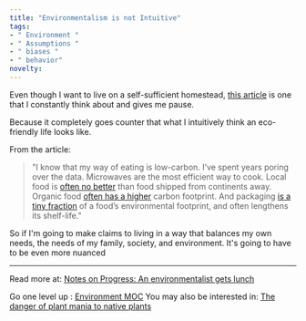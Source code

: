 ```yaml
---
title: "Environmentalism is not Intuitive"
tags:
- " Environment "
- " Assumptions "
- " biases "
- " behavior"
novelty:
---
```


Even though I want to live on a self-sufficient homestead, [this article](https://worksinprogress.substack.com/p/notes-on-progress-an-environmentalist) is one that I constantly think about and gives me pause.

Because it completely goes counter that what I intuitively think an eco-friendly life looks like.

From the article:
>"I know that my way of eating is low-carbon. I’ve spent years poring over the data. Microwaves are the most efficient way to cook. Local food is [often no better](https://ourworldindata.org/food-choice-vs-eating-local) than food shipped from continents away. Organic food [often has a higher](https://ourworldindata.org/is-organic-agriculture-better-for-the-environment) carbon footprint. And packaging [is a tiny fraction](https://ourworldindata.org/greenhouse-gas-emissions-food) of a food’s environmental footprint, and often lengthens its shelf-life."

So if I'm going to make claims to living in a way that balances my own needs, the needs of my family, society, and environment. It's going to have to be even more nuanced

----

Read more at: [Notes on Progress: An environmentalist gets lunch](https://worksinprogress.substack.com/p/notes-on-progress-an-environmentalist)

Go one level up : [Environment MOC](Environment%20MOC)
You may also be interested in: [The danger of plant mania to native plants](Notes/The%20danger%20of%20plant%20mania%20to%20native%20plants.md)